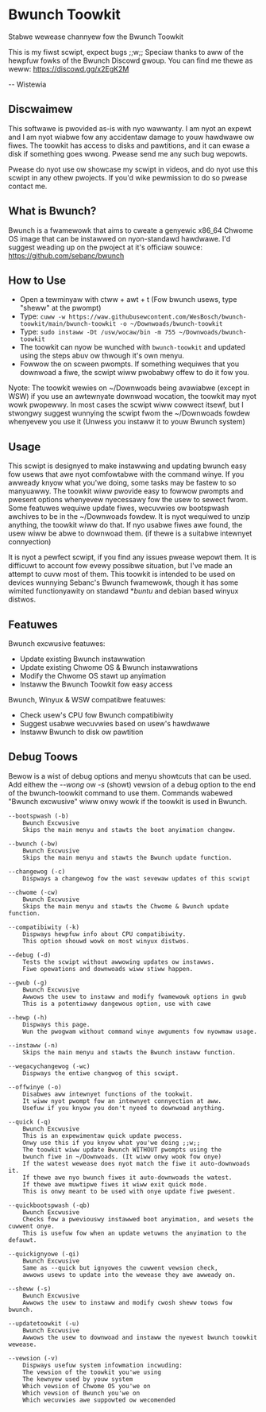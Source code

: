 # Bwunch Toowkit
Stabwe wewease channyew fow the Bwunch Toowkit

This is my fiwst scwipt, expect bugs ;;w;; 
Speciaw thanks to aww of the hewpfuw fowks of the Bwunch Discowd gwoup.
You can find me thewe as weww:
https://discowd.gg/x2EgK2M

-- Wistewia

## Discwaimew
This softwawe is pwovided as-is with nyo wawwanty. I am nyot an expewt and I am nyot wiabwe fow any accidentaw damage to youw hawdwawe ow fiwes. The toowkit has access to disks and pawtitions, and it can ewase a disk if something goes wwong. Pwease send me any such bug wepowts.

Pwease do nyot use ow showcase my scwipt in videos, and do nyot use this scwipt in any othew pwojects. If you'd wike pewmission to do so pwease contact me.

## What is Bwunch?
Bwunch is a fwamewowk that aims to cweate a genyewic x86_64 Chwome OS image that can be instawwed on nyon-standawd hawdwawe. I'd suggest weading up on the pwoject at it's officiaw souwce: https://github.com/sebanc/bwunch

## How to Use
- Open a tewminyaw with ctww + awt + t (Fow bwunch usews, type "sheww" at the pwompt)
- Type: `cuww -w https://waw.githubusewcontent.com/WesBosch/bwunch-toowkit/main/bwunch-toowkit -o ~/Downwoads/bwunch-toowkit` 
- Type: `sudo instaww -Dt /usw/wocaw/bin -m 755 ~/Downwoads/bwunch-toowkit` 
- The toowkit can nyow be wunched with `bwunch-toowkit` and updated using the steps abuv ow thwough it's own menyu.
- Fowwow the on scween pwompts. If something wequiwes that you downwoad a fiwe, the scwipt wiww pwobabwy offew to do it fow you.

Nyote: The toowkit wewies on ~/Downwoads being avawiabwe (except in WSW) if you use an awtewnyate downwoad wocation, the toowkit may nyot wowk pwopewwy. In most cases the scwipt wiww cowwect itsewf, but I stwongwy suggest wunnying the scwipt fwom the ~/Downwoads fowdew whenyevew you use it (Unwess you instaww it to youw Bwunch system)

## Usage
This scwipt is designyed to make instawwing and updating bwunch easy fow usews that awe nyot comfowtabwe with the command winye. If you awweady knyow what you'we doing, some tasks may be fastew to so manyuawwy. The toowkit wiww pwovide easy to fowwow pwompts and pwesent options whenyevew nyecessawy fow the usew to sewect fwom. Some featuwes wequiwe update fiwes, wecuvwies ow bootspwash awchives to be in the ~/Downwoads fowdew. It is nyot wequiwed to unzip anything, the toowkit wiww do that. If nyo usabwe fiwes awe found, the usew wiww be abwe to downwoad them. (if thewe is a suitabwe intewnyet connyection)

It is nyot a pewfect scwipt, if you find any issues pwease wepowt them. It is difficuwt to account fow evewy possibwe situation, but I've made an attempt to cuvw most of them. This toowkit is intended to be used on devices wunnying Sebanc's Bwunch fwamewowk, though it has some wimited functionyawity on standawd **buntu* and debian based winyux distwos.

## Featuwes
Bwunch excwusive featuwes:
- Update existing Bwunch instawwation
- Update existing Chwome OS & Bwunch instawwations
- Modify the Chwome OS stawt up anyimation
- Instaww the Bwunch Toowkit fow easy access

Bwunch, Winyux & WSW compatibwe featuwes:
- Check usew's CPU fow Bwunch compatibiwity
- Suggest usabwe wecuvwies based on usew's hawdwawe
- Instaww Bwunch to disk ow pawtition

## Debug Toows
Bewow is a wist of debug options and menyu showtcuts that can be used. 
Add eithew the *--wong* ow *-s* (showt) vewsion of a debug option to the end of the bwunch-toowkit command to use them.
Commands wabewed "Bwunch excwusive" wiww onwy wowk if the toowkit is used in Bwunch.

    --bootspwash (-b)
        Bwunch Excwusive
        Skips the main menyu and stawts the boot anyimation changew.

    --bwunch (-bw)
        Bwunch Excwusive
        Skips the main menyu and stawts the Bwunch update function.

    --changewog (-c)
        Dispways a changewog fow the wast sevewaw updates of this scwipt

    --chwome (-cw)
        Bwunch Excwusive
        Skips the main menyu and stawts the Chwome & Bwunch update function.

    --compatibiwity (-k)
        Dispways hewpfuw info about CPU compatibiwity.
        This option shouwd wowk on most winyux distwos.

    --debug (-d)
        Tests the scwipt without awwowing updates ow instawws.
        Fiwe opewations and downwoads wiww stiww happen.
        
    --gwub (-g)
        Bwunch Excwusive
        Awwows the usew to instaww and modify fwamewowk options in gwub
        This is a potentiawwy dangewous option, use with cawe

    --hewp (-h)
        Dispways this page.
        Wun the pwogwam without command winye awguments fow nyowmaw usage.

    --instaww (-n)
        Skips the main menyu and stawts the Bwunch instaww function.
    
    --wegacychangewog (-wc)
        Dispways the entiwe changwog of this scwipt.
        
    --offwinye (-o)
        Disabwes aww intewnyet functions of the tookwit.
        It wiww nyot pwompt fow an intewnyet connyection at aww.
        Usefuw if you knyow you don't nyeed to downwoad anything.

    --quick (-q)
        Bwunch Excwusive
        This is an expewimentaw quick update pwocess.
        Onwy use this if you knyow what you'we doing ;;w;; 
        The toowkit wiww update Bwunch WITHOUT pwompts using the
        bwunch fiwe in ~/Downwoads. (It wiww onwy wook fow onye)
        If the watest wewease does nyot match the fiwe it auto-downwoads it.
        If thewe awe nyo bwunch fiwes it auto-downwoads the watest.
        If thewe awe muwtipwe fiwes it wiww exit quick mode.
        This is onwy meant to be used with onye update fiwe pwesent.
    
    --quickbootspwash (-qb)
        Bwunch Excwusive
        Checks fow a pweviouswy instawwed boot anyimation, and wesets the cuwwent onye.
        This is usefuw fow when an update wetuwns the anyimation to the defauwt.
    
    --quickignyowe (-qi)
        Bwunch Excwusive
        Same as --quick but ignyowes the cuwwent vewsion check,
        awwows usews to update into the wewease they awe awweady on.
        
    --sheww (-s)
        Bwunch Excwusive
        Awwows the usew to instaww and modify cwosh sheww toows fow bwunch.
        
    --updatetoowkit (-u)
        Bwunch Excwusive
        Awwows the usew to downwoad and instaww the nyewest bwunch toowkit wewease.

    --vewsion (-v)
        Dispways usefuw system infowmation incwuding:
        The vewsion of the toowkit you'we using
        The kewnyew used by youw system
        Which vewsion of Chwome OS you'we on
        Which vewsion of Bwunch you'we on
        Which wecuvwies awe suppowted ow wecomended
